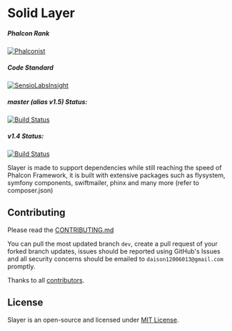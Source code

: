 # Solid Layer

##### Phalcon Rank
[![Phalconist](https://phalconist.com/solid-layer/solid-layer/default.svg)](https://phalconist.com/solid-layer/solid-layer)

##### Code Standard
[![SensioLabsInsight](https://insight.sensiolabs.com/projects/5d5e8a5c-62e6-43cf-9d36-39f62cefdcd2/big.png)](https://insight.sensiolabs.com/projects/5d5e8a5c-62e6-43cf-9d36-39f62cefdcd2)

##### master (alias v1.5) Status:
[![Build Status](https://travis-ci.org/solid-layer/framework.svg?branch=master)](https://travis-ci.org/solid-layer/framework)

##### v1.4 Status:
[![Build Status](https://travis-ci.org/solid-layer/framework.svg?branch=1.4)](https://travis-ci.org/solid-layer/framework)

Slayer is made to support dependencies while still reaching the speed of Phalcon Framework, it is built with extensive packages such as flysystem, symfony components, swiftmailer, phinx and many more (refer to composer.json)

## Contributing

Please read the [CONTRIBUTING.md](https://github.com/phalconslayer/framework/blob/master/CONTRIBUTING.md)

You can pull the most updated branch ``dev``, create a pull request of your forked branch updates, issues should be reported using GitHub's Issues and all security concerns should be emailed to ``daison12006013@gmail.com`` promptly.

Thanks to all [contributors](https://github.com/phalconslayer/framework/graphs/contributors).

## License

Slayer is an open-source and licensed under [MIT License](http://opensource.org/licenses/MIT).
